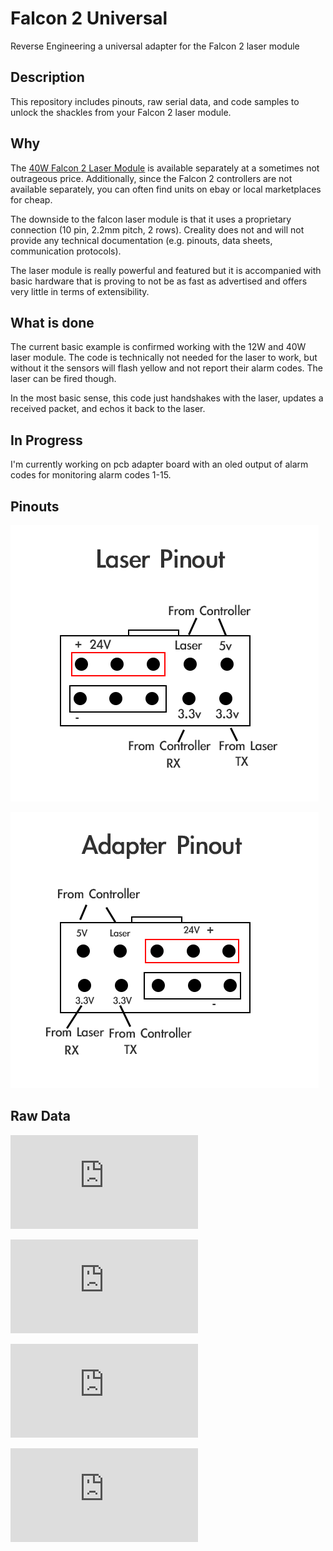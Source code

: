 # Falcon 2 Universal
Reverse Engineering a universal adapter for the Falcon 2 laser module
## Description

This repository includes pinouts, raw serial data, and code samples to unlock the shackles from your Falcon 2 laser module.

## Why

The [40W Falcon 2 Laser Module](https://www.elecrow.com/esp32-display-7-inch-hmi-display-rgb-tft-lcd-touch-screen-support-lvgl.html) is available separately at a sometimes not outrageous price. Additionally, since the Falcon 2 controllers are not available separately, you can often find units on ebay or local marketplaces for cheap.

The downside to the falcon laser module is that it uses a proprietary connection (10 pin, 2.2mm pitch, 2 rows). Creality does not and will not provide any technical documentation (e.g. pinouts, data sheets, communication protocols). 

The laser module is really powerful and featured but it is accompanied with basic hardware that is proving to not be as fast as advertised and offers very little in terms of extensibility.

## What is done

The current basic example is confirmed working with the 12W and 40W laser module. The code is technically not needed for the laser to work, but without it the sensors will flash yellow and not report their alarm codes. The laser can be fired though. 

In the most basic sense, this code just handshakes with the laser, updates a received packet, and echos it back to the laser.


## In Progress

I'm currently working on pcb adapter board with an oled output of alarm codes for monitoring alarm codes 1-15.


## Pinouts

![Falcon 2 Laser Pinout](https://raw.githubusercontent.com/drewgreenwell/Falcon2Universal/main/content/Falcon-2-Laser-Pinout.png)

![Falcon 2 Laser Adapter](https://raw.githubusercontent.com/drewgreenwell/Falcon2Universal/main/content/Falcon-2-Adapter-Pinout.png)

## Raw Data

![Raw Boot Sequence RX](https://raw.githubusercontent.com/drewgreenwell/Falcon2Universal/main/content/falcon-boot-rx.txt)

![Raw Boot Sequence TX](https://raw.githubusercontent.com/drewgreenwell/Falcon2Universal/main/content/falcon-boot-tx.txt)

 ![Semi Parsed Boot Sequence RX](https://raw.githubusercontent.com/drewgreenwell/Falcon2Universal/main/content/falcon-boot-rx-parsed.txt)

 ![Semi Parsed Boot Sequence TX](https://raw.githubusercontent.com/drewgreenwell/Falcon2Universal/main/content/falcon-boot-tx-parsed.txt)
